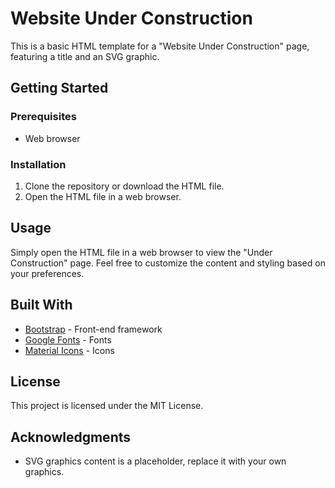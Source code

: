 # Website Under Construction

This is a basic HTML template for a "Website Under Construction" page, featuring a title and an SVG graphic.

## Getting Started

### Prerequisites

- Web browser

### Installation

1. Clone the repository or download the HTML file.
2. Open the HTML file in a web browser.

## Usage

Simply open the HTML file in a web browser to view the "Under Construction" page. Feel free to customize the content and styling based on your preferences.

## Built With

- [Bootstrap](https://getbootstrap.com/) - Front-end framework
- [Google Fonts](https://fonts.google.com/) - Fonts
- [Material Icons](https://material.io/resources/icons/) - Icons

## License

This project is licensed under the MIT License.

## Acknowledgments

- SVG graphics content is a placeholder, replace it with your own graphics.
